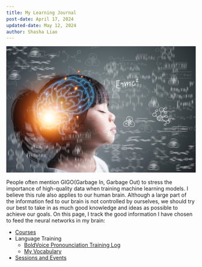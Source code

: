 ```yaml
---
title: My Learning Journal
post-date: April 17, 2024
updated-date: May 12, 2024
author: Shasha Liao
---
```


![My Image](learning.jpeg)

People often mention GIGO(Garbage In, Garbage Out) to stress the importance of high-quality data when training machine learning models. I believe this rule also applies to our human brain. Although a large part of the information fed to our brain is not controlled by ourselves, we should try our best to take in as much good knowledge and ideas as possible to achieve our goals. On this page, I track the good information I have chosen to feed the neural networks in my brain:

- [Courses](course_list.md)
- Language Training
  - [BoldVoice Pronounciation Training Log](boldvoice_training_track.md)
  - [My Vocabulary](my_vocabulary.md)
    <!-- - [Dictionary of American Idioms](Dictionary_of_American_Idioms_.pdf) -->
    <!-- - [Dictionary of American Slang and Colloquial Expressions](dictionary_of_american_slang_and_colloquial_expressions2.pdf) -->
- [Sessions and Events](event_list.md)
